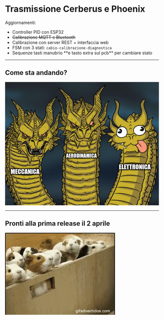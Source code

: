 # Trasmissione Cerberus e Phoenix

Aggiornamenti:

<!-- block-start: little-space -->
<!-- block-end -->

- Controller PID con ESP32
- ~~Calibrazione MQTT e Bluetooth~~
- Calibrazione con server REST + interfaccia web
- FSM con 3 stati: `cabio-calibrazione-diagnostica`
- Sequenze tasti manubrio \*\*e tasto extra sul pcb\*\* per cambiare stato

---

## Come sta andando?

<!-- block-start: img -->

![](../assets/dragons.png)

<!-- block-end -->

---

## Pronti alla prima release il 2 aprile

<!-- block-start: img -->

![](../assets/release.gif)

<!-- block-end -->
